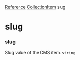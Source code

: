 [Reference](https://www.framer.com/developers/reference)
[CollectionItem](https://www.framer.com/developers/reference/plugins-collection-item)
slug
# slug
### slug
Slug value of the CMS item.
`string`
